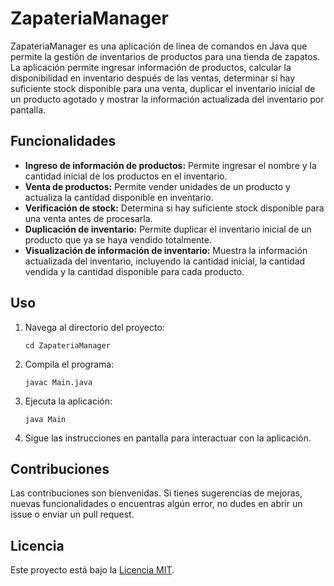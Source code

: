 # ZapateriaManager

ZapateriaManager es una aplicación de línea de comandos en Java que permite la gestión de inventarios de productos para una tienda de zapatos. La aplicación permite ingresar información de productos, calcular la disponibilidad en inventario después de las ventas, determinar si hay suficiente stock disponible para una venta, duplicar el inventario inicial de un producto agotado y mostrar la información actualizada del inventario por pantalla.

## Funcionalidades

- **Ingreso de información de productos:** Permite ingresar el nombre y la cantidad inicial de los productos en el inventario.
- **Venta de productos:** Permite vender unidades de un producto y actualiza la cantidad disponible en inventario.
- **Verificación de stock:** Determina si hay suficiente stock disponible para una venta antes de procesarla.
- **Duplicación de inventario:** Permite duplicar el inventario inicial de un producto que ya se haya vendido totalmente.
- **Visualización de información de inventario:** Muestra la información actualizada del inventario, incluyendo la cantidad inicial, la cantidad vendida y la cantidad disponible para cada producto.

## Uso

1. Navega al directorio del proyecto:

   ```
   cd ZapateriaManager
   ```

2. Compila el programa:

   ```
   javac Main.java
   ```

3. Ejecuta la aplicación:

   ```
   java Main
   ```

4. Sigue las instrucciones en pantalla para interactuar con la aplicación.

## Contribuciones

Las contribuciones son bienvenidas. Si tienes sugerencias de mejoras, nuevas funcionalidades o encuentras algún error, no dudes en abrir un issue o enviar un pull request.

## Licencia

Este proyecto está bajo la [Licencia MIT](LICENSE).
